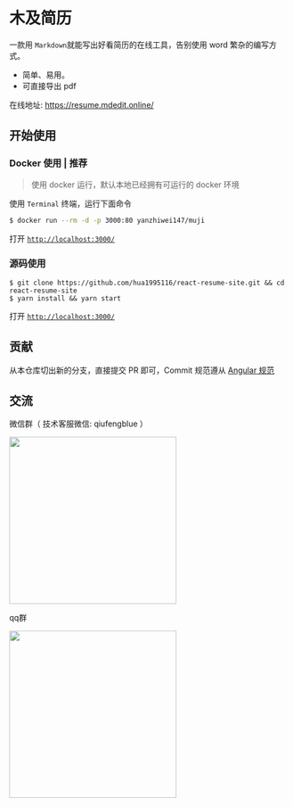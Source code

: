 # 木及简历

一款用 `Markdown`就能写出好看简历的在线工具，告别使用 word 繁杂的编写方式。

- 简单、易用。
- 可直接导出 pdf

在线地址: https://resume.mdedit.online/

## 开始使用

### Docker 使用 | 推荐

> 使用 docker 运行，默认本地已经拥有可运行的 docker 环境

使用 `Terminal` 终端，运行下面命令

```sh
$ docker run --rm -d -p 3000:80 yanzhiwei147/muji
```

打开 [`http://localhost:3000/`](http://localhost:3000/)

### 源码使用

```
$ git clone https://github.com/hua1995116/react-resume-site.git && cd react-resume-site
$ yarn install && yarn start 
```

打开 [`http://localhost:3000/`](http://localhost:3000/)

## 贡献

从本仓库切出新的分支，直接提交 PR 即可，Commit 规范遵从 [Angular 规范](https://docs.google.com/document/d/1QrDFcIiPjSLDn3EL15IJygNPiHORgU1_OOAqWjiDU5Y/edit#heading=h.greljkmo14y0)

## 交流

微信群（ 技术客服微信: qiufengblue ）

<img src="https://s3.qiufengh.com/muji/webchat-group.png" width="300" />

qq群

<img src="https://s3.qiufengh.com/muji/qq-group.png" width="300" />



